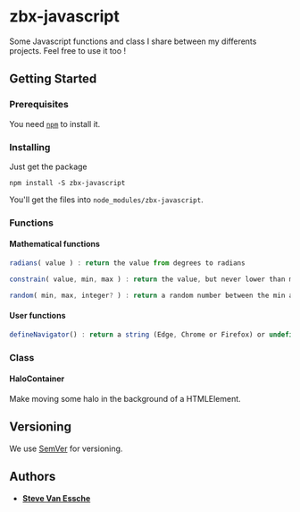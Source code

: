 # zbx-javascript

Some Javascript functions and class I share between my differents projects. Feel free to use it too !

## Getting Started

### Prerequisites

You need [`npm`](https://www.npmjs.com/get-npm) to install it.

### Installing

Just get the package

```
npm install -S zbx-javascript
```

You'll get the files into `node_modules/zbx-javascript`.

### Functions

#### Mathematical functions
```javascript
radians( value ) : return the value from degrees to radians

constrain( value, min, max ) : return the value, but never lower than min and never higher than max

random( min, max, integer? ) : return a random number between the min and max. If integer is true, the returned number will be a int
```

#### User functions
```javascript
defineNavigator() : return a string (Edge, Chrome or Firefox) or undefined
```
### Class
#### HaloContainer
Make moving some halo in the background of a HTMLElement.

## Versioning

We use [SemVer](http://semver.org/) for versioning.

## Authors

* **[Steve Van Essche](https://github.com/Steve-VE)**



